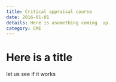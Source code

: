 ```yaml
---
title: Critical appraisal course
date: 2016-01-01
details: Here is asomething coming  up.
category: CME
---
```


# Here is a title

let us see if it works